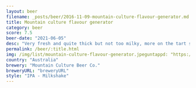 ```yaml
---
layout: beer
filename: _posts/beer/2016-11-09-mountain-culture-flavour-generator.md
title: Mountain culture flavour generator
category: beer
score: 7.5
beer-date: "2021-06-05"
desc: "Very fresh and quite thick but not too milky, more on the tart side"
permalink: /beer/:title.html
img: /img/list/mountain-culture-flavour-generator.jpeguntappd: "https://untappd.com/b/mountain-culture-beer-co--flavour-generator/4278992"
country: "Australia"
brewery: "Mountain Culture Beer Co."
breweryURL: "breweryURL"
style: "IPA - Milkshake"
---
```

